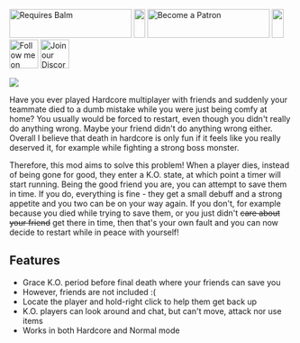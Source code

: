 <p>
    <a style="text-decoration: none;" href="https://modrinth.com/mod/balm"> 
        <img src="https://blay09.net/files/brand/requires_balm.png" alt="Requires Balm" width="217" height="51" /> 
    </a>
    <img src="https://blay09.net/files/brand/spacer.png" alt="" width="20" height="51" />
    <a style="text-decoration: none;" href="https://www.patreon.com/blay09"> 
        <img src="https://blay09.net/files/brand/patreon.png" alt="Become a Patron" width="217" height="51" /> 
    </a> 
    <img src="https://blay09.net/files/brand/spacer.png" alt="" width="21" height="51" /> 
    <a style="text-decoration: none;" href="https://twitter.com/BlayTheNinth">
        <img src="https://blay09.net/files/brand/twitter.png" alt="Follow me on Twitter" width="51" height="51" />
    </a>
    <a style="text-decoration: none;" href="https://discord.gg/VAfZ2Nau6j">
        <img src="https://blay09.net/files/brand/discord.png" alt="Join our Discord" width="51" height="51" />
    </a>
</p>

![](https://blay09.net/files/brand/hardcorerevival.png)

Have you ever played Hardcore multiplayer with friends and suddenly your teammate died to a dumb mistake while you were
just being comfy at home? You usually would be forced to restart, even though you didn't really do anything wrong. Maybe
your friend didn't do anything wrong either. Overall I believe that death in hardcore is only fun if it feels like you
really deserved it, for example while fighting a strong boss monster.

Therefore, this mod aims to solve this problem! When a player dies, instead of being gone for good, they enter a K.O.
state, at which point a timer will start running. Being the good friend you are, you can attempt to save them in time.
If you do, everything is fine - they get a small debuff and a strong appetite and you two can be on your way again. If
you don't, for example because you died while trying to save them, or you just didn't ~~care about your friend~~ get there
in time, then that's your own fault and you can now decide to restart while in peace with yourself!

## Features

- Grace K.O. period before final death where your friends can save you
- However, friends are not included :(
- Locate the player and hold-right click to help them get back up
- K.O. players can look around and chat, but can't move, attack nor use items
- Works in both Hardcore and Normal mode